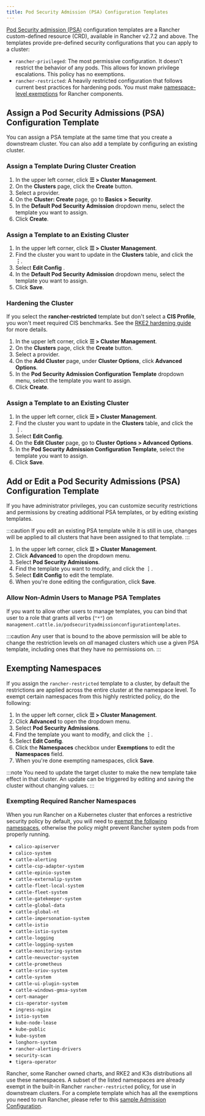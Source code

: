 ```yaml
---
title: Pod Security Admission (PSA) Configuration Templates 
---
```


[Pod Security admission (PSA)](./pod-security-standards.md) configuration templates are a Rancher custom-defined resource (CRD), available in Rancher v2.7.2 and above. The templates provide pre-defined security configurations that you can apply to a cluster:

- `rancher-privileged`: The most permissive configuration. It doesn't restrict the behavior of any pods. This allows for known privilege escalations. This policy has no exemptions.
- `rancher-restricted`: A heavily restricted configuration that follows current best practices for hardening pods. You must make [namespace-level exemptions](./pod-security-standards.md#rancher-on-psa-restricted-clusters) for Rancher components.

## Assign a Pod Security Admissions (PSA) Configuration Template

You can assign a PSA template at the same time that you create a downstream cluster. You can also add a template by configuring an existing cluster.

### Assign a Template During Cluster Creation 
<Tabs>
<TabItem value="RKE2 and K3s">

1. In the upper left corner, click **☰ > Cluster Management**.
1. On the **Clusters** page, click the **Create** button.
1. Select a provider.
1. On the **Cluster: Create** page, go to **Basics > Security**. 
1. In the **Default Pod Security Admission** dropdown menu, select the template you want to assign.
1. Click **Create**.

### Assign a Template to an Existing Cluster

1. In the upper left corner, click **☰ > Cluster Management**.
1. Find the cluster you want to update in the **Clusters** table, and click the **⋮**.
1. Select **Edit Config** .
1. In the **Default Pod Security Admission** dropdown menu, select the template you want to assign.
1. Click **Save**.

### Hardening the Cluster

If you select the **rancher-restricted** template but don't select a **CIS Profile**, you won't meet required CIS benchmarks. See the [RKE2 hardening guide](../../../pages-for-subheaders/rke2-hardening-guide.md) for more details.

</TabItem>
<TabItem value="RKE1">

1. In the upper left corner, click **☰ > Cluster Management**.
1. On the **Clusters** page, click the **Create** button.
1. Select a provider.
1. On the **Add Cluster** page, under **Cluster Options**, click **Advanced Options**.
1. In the **Pod Security Admission Configuration Template** dropdown menu, select the template you want to assign.
1. Click **Create**.

### Assign a Template to an Existing Cluster

1. In the upper left corner, click **☰ > Cluster Management**.
1. Find the cluster you want to update in the **Clusters** table, and click the **⋮**.
1. Select **Edit Config**.
1. On the **Edit Cluster** page, go to **Cluster Options > Advanced Options**.
1. In the **Pod Security Admission Configuration Template**, select the template you want to assign.
1. Click **Save**.

</TabItem>
</Tabs>

## Add or Edit a Pod Security Admissions (PSA) Configuration Template

If you have administrator privileges, you can customize security restrictions and permissions by creating additional PSA templates, or by editing existing templates.

:::caution
If you edit an existing PSA template while it is still in use, changes will be applied to all clusters that have been assigned to that template.
:::

1. In the upper left corner, click **☰ > Cluster Management**.
1. Click **Advanced** to open the dropdown menu.
1. Select **Pod Security Admissions**.
1. Find the template you want to modify, and click the **⋮**.
1. Select **Edit Config** to edit the template.
1. When you're done editing the configuration, click **Save**.

### Allow Non-Admin Users to Manage PSA Templates

If you want to allow other users to manage templates, you can bind that user to a role that grants all verbs (`"*"`) on `management.cattle.io/podsecurityadmissionconfigurationtemplates`.

:::caution
Any user that is bound to the above permission will be able to change the restriction levels on _all_ managed clusters which use a given PSA template, including ones that they have no permissions on.
:::

## Exempting Namespaces

If you assign the `rancher-restricted` template to a cluster, by default the restrictions are applied across the entire cluster at the namespace level. To exempt certain namespaces from this highly restricted policy, do the following: 

1. In the upper left corner, click **☰ > Cluster Management**.
1. Click **Advanced** to open the dropdown menu.
1. Select **Pod Security Admissions**.
1. Find the template you want to modify, and click the **⋮**.
1. Select **Edit Config**.
1. Click the **Namespaces** checkbox under **Exemptions** to edit the **Namespaces** field. 
1. When you're done exempting namespaces, click **Save**.

:::note
You need to update the target cluster to make the new template take effect in that cluster. An update can be triggered by editing and saving the cluster without changing values. 
:::

### Exempting Required Rancher Namespaces

When you run Rancher on a Kubernetes cluster that enforces a restrictive security policy by default, you will need to [exempt the following namespaces](./psa-config-templates.md#exempting-namespaces), otherwise the policy might prevent Rancher system pods from properly running.

- `calico-apiserver`
- `calico-system`
- `cattle-alerting`
- `cattle-csp-adapter-system`
- `cattle-epinio-system`
- `cattle-externalip-system`
- `cattle-fleet-local-system`
- `cattle-fleet-system`
- `cattle-gatekeeper-system`
- `cattle-global-data`
- `cattle-global-nt`
- `cattle-impersonation-system`
- `cattle-istio`
- `cattle-istio-system`
- `cattle-logging`
- `cattle-logging-system`
- `cattle-monitoring-system`
- `cattle-neuvector-system`
- `cattle-prometheus`
- `cattle-sriov-system`
- `cattle-system`
- `cattle-ui-plugin-system`
- `cattle-windows-gmsa-system`
- `cert-manager`
- `cis-operator-system`
- `ingress-nginx`
- `istio-system`
- `kube-node-lease`
- `kube-public`
- `kube-system`
- `longhorn-system`
- `rancher-alerting-drivers`
- `security-scan`
- `tigera-operator`

Rancher, some Rancher owned charts, and RKE2 and K3s distributions all use these namespaces. A subset of the listed namespaces are already exempt in the built-in Rancher `rancher-restricted` policy, for use in downstream clusters. For a complete template which has all the exemptions you need to run Rancher, please refer to this [sample Admission Configuration](psa-restricted-exemptions.md).
